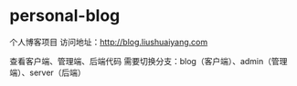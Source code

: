 # personal-blog
个人博客项目
访问地址：http://blog.liushuaiyang.com

查看客户端、管理端、后端代码 需要切换分支：blog（客户端）、admin（管理端）、server（后端）
